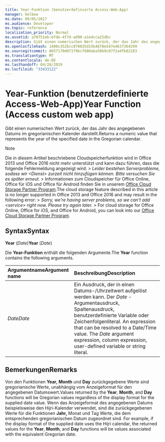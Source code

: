 ```yaml
---
title: Year-Funktion (benutzerdefinierte Access-Web-App)
manager: kelbow
ms.date: 09/05/2017
ms.audience: Developer
ms.topic: reference
localization_priority: Normal
ms.assetid: a70751eb-bfde-4f7d-ad90-a1e4cca25dbc
description: Gibt einen numerischen Wert zurück, der das Jahr des angegebenen Datums im gregorianischen Kalender darstellt.
ms.openlocfilehash: 1400c352bcc070035d15b46f8e547e4637364299
ms.sourcegitcommit: 8657170d071f9bcf680aba50b9c07f2a4fb82283
ms.translationtype: MT
ms.contentlocale: de-DE
ms.lasthandoff: 04/28/2019
ms.locfileid: "33433122"
---
```

# <a name="year-function-access-custom-web-app"></a><span data-ttu-id="d3138-103">Year-Funktion (benutzerdefinierte Access-Web-App)</span><span class="sxs-lookup"><span data-stu-id="d3138-103">Year Function (Access custom web app)</span></span>

<span data-ttu-id="d3138-104">Gibt einen numerischen Wert zurück, der das Jahr des angegebenen Datums im gregorianischen Kalender darstellt.</span><span class="sxs-lookup"><span data-stu-id="d3138-104">Returns a numeric value that represents the year of the specified date in the Gregorian calendar.</span></span>
  
> [!NOTE]
> <span data-ttu-id="d3138-p101">Die in diesem Artikel beschriebene Cloudspeicherfunktion wird in Office 2013 und Office 2016 nicht mehr unterstützt und kann dazu führen, dass die folgende Fehlermeldung angezeigt wird: >  *Leider bestehen Serverprobleme, sodass wir \<Dienst\> zurzeit nicht hinzufügen können. Bitte versuchen Sie es später erneut.* > Informationen zum Cloudspeicher für Office Online, Office für iOS und Office für Android finden Sie in unserem [Office Cloud Storage Partner Program](https://dev.office.com/programs/officecloudstorage).</span><span class="sxs-lookup"><span data-stu-id="d3138-p101">The cloud storage feature described in this article is no longer supported in Office 2013 and Office 2016 and may result in the following error: >  *Sorry, we're having server problems, so we can't add \<service\> right now. Please try again later.* > For cloud storage for Office Online, Office for iOS, and Office for Android, you can look into our [Office Cloud Storage Partner Program](https://dev.office.com/programs/officecloudstorage).</span></span> 
  
## <a name="syntax"></a><span data-ttu-id="d3138-107">Syntax</span><span class="sxs-lookup"><span data-stu-id="d3138-107">Syntax</span></span>

 <span data-ttu-id="d3138-108">**Year** (*Date*)</span><span class="sxs-lookup"><span data-stu-id="d3138-108">**Year** (*Date*)</span></span> 
  
<span data-ttu-id="d3138-109">Die **Year-Funktion** enthält die folgenden Argumente.</span><span class="sxs-lookup"><span data-stu-id="d3138-109">The **Year** function contains the following arguments.</span></span> 
  
|<span data-ttu-id="d3138-110">**Argumentname**</span><span class="sxs-lookup"><span data-stu-id="d3138-110">**Argument name**</span></span>|<span data-ttu-id="d3138-111">**Beschreibung**</span><span class="sxs-lookup"><span data-stu-id="d3138-111">**Description**</span></span>|
|:-----|:-----|
| <span data-ttu-id="d3138-112">*Date*</span><span class="sxs-lookup"><span data-stu-id="d3138-112">*Date*</span></span>  <br/> |<span data-ttu-id="d3138-p102">Ein Ausdruck, der in einen Datums-/Uhrzeitwert aufgelöst werden kann. Der  *Date*  -Argumentausdruck, Spaltenausdruck, benutzerdefinierte Variable oder Zeichenfolgenliteral.  </span><span class="sxs-lookup"><span data-stu-id="d3138-p102">An expression that can be resolved to a Date/Time value. The  *Date*  argument expression, column expression, user-defined variable or string literal.  </span></span><br/> |
   
## <a name="remarks"></a><span data-ttu-id="d3138-115">Bemerkungen</span><span class="sxs-lookup"><span data-stu-id="d3138-115">Remarks</span></span>

<span data-ttu-id="d3138-116">Von den Funktionen **Year,** **Month** und **Day** zurückgegebene Werte sind gregorianische Werte, unabhängig vom Anzeigeformat für den angegebenen Datumswert.</span><span class="sxs-lookup"><span data-stu-id="d3138-116">Values returned by the **Year**, **Month**, and **Day** functions will be Gregorian values regardless of the display format for the supplied date value.</span></span> <span data-ttu-id="d3138-117">Wenn das Anzeigeformat des angegebenen Datums beispielsweise den Hijri-Kalender verwendet, sind  die zurückgegebenen Werte für die Funktionen **Jahr,** Monat und Tag Werte, die dem entsprechenden gregorianischen Datum zugeordnet sind. </span><span class="sxs-lookup"><span data-stu-id="d3138-117">For example, if the display format of the supplied date uses the Hijri calendar, the returned values for the **Year**, **Month**, and **Day** functions will be values associated with the equivalent Gregorian date.</span></span> 
  

